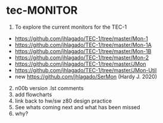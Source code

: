 # tec-MONITOR

1. To explore the current monitors for the TEC-1

* https://github.com/jhlagado/TEC-1/tree/master/Mon-1
* https://github.com/jhlagado/TEC-1/tree/master/Mon-1A
* https://github.com/jhlagado/TEC-1/tree/master/Mon-1B
* https://github.com/jhlagado/TEC-1/tree/master/Mon-2
* https://github.com/jhlagado/TEC-1/tree/master/JMon
* https://github.com/jhlagado/TEC-1/tree/master/JMon-Util
* new https://github.com/jhlagado/SerMon (Hardy J. 2020)

2. n00b version .lst comments 
3. add flowcharts
4. link back to hw/sw z80 design practice 
5. See whats coming next and what has been missed
6. why?


